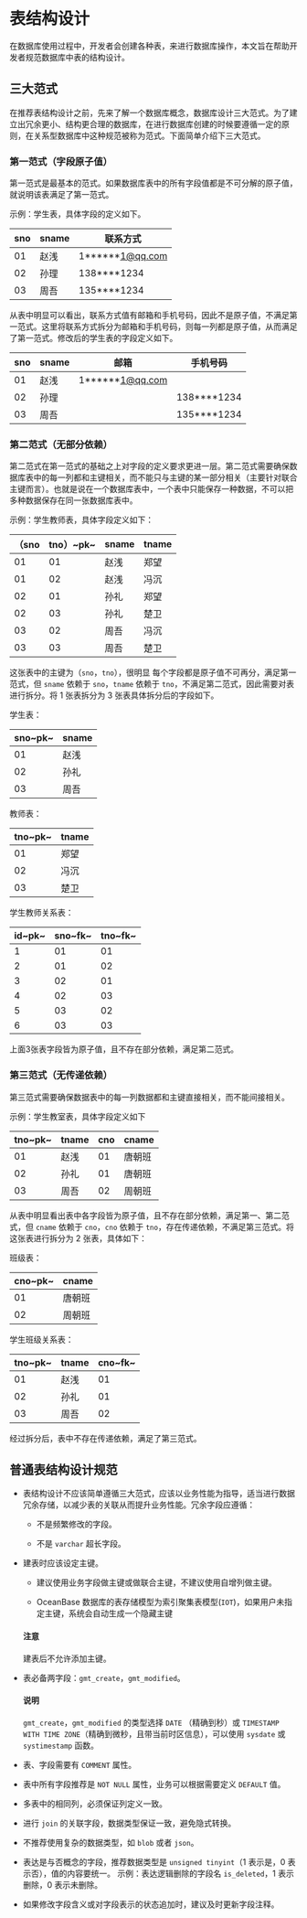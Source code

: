 # 表结构设计

在数据库使用过程中，开发者会创建各种表，来进行数据库操作，本文旨在帮助开发者规范数据库中表的结构设计。

## 三大范式

在推荐表结构设计之前，先来了解一个数据库概念，数据库设计三大范式。为了建立出冗余更小、结构更合理的数据库，在进行数据库创建的时候要遵循一定的原则，在关系型数据库中这种规范被称为范式。下面简单介绍下三大范式。

### 第一范式（字段原子值）

第一范式是最基本的范式。如果数据库表中的所有字段值都是不可分解的原子值，就说明该表满足了第一范式。

示例：学生表，具体字段的定义如下。

| sno | sname |      联系方式      |
|-----|-------|----------------|
| 01  | 赵浅    | 1******1@qq.com |
| 02  | 孙理    | 138****1234     |
| 03  | 周吾    | 135****1234     |

从表中明显可以看出，联系方式值有邮箱和手机号码，因此不是原子值，不满足第一范式。这里将联系方式拆分为邮箱和手机号码，则每一列都是原子值，从而满足了第一范式。修改后的学生表的字段定义如下。

| sno | sname |       邮箱       |    手机号码    |
|-----|-------|----------------|------------|
| 01  | 赵浅    | 1******1@qq.com |            |
| 02  | 孙理    |                | 138****1234 |
| 03  | 周吾    |                | 135****1234 |

### 第二范式（无部分依赖）

第二范式在第一范式的基础之上对字段的定义要求更进一层。第二范式需要确保数据库表中的每一列都和主键相关，而不能只与主键的某一部分相关（主要针对联合主键而言）。也就是说在一个数据库表中，一个表中只能保存一种数据，不可以把多种数据保存在同一张数据库表中。

示例：学生教师表，具体字段定义如下：

| （sno | tno）~pk~ | sname | tname |
|------|----------|-------|-------|
| 01   | 01       | 赵浅    | 郑望    |
| 01   | 02       | 赵浅    | 冯沉    |
| 02   | 01       | 孙礼    | 郑望    |
| 02   | 03       | 孙礼    | 楚卫    |
| 03   | 02       | 周吾    | 冯沉    |
| 03   | 03       | 周吾    | 楚卫    |

这张表中的主键为（`sno`，`tno`），很明显 每个字段都是原子值不可再分，满足第一范式，但 `sname` 依赖于 `sno`，`tname` 依赖于 `tno`，不满足第二范式，因此需要对表进行拆分。将 1 张表拆分为 3 张表具体拆分后的字段如下。

学生表：

| sno~pk~ | sname |
|---------|-------|
| 01      | 赵浅    |
| 02      | 孙礼    |
| 03      | 周吾    |

教师表：

| tno~pk~ | tname |
|---------|-------|
| 01      | 郑望    |
| 02      | 冯沉    |
| 03      | 楚卫    |

学生教师关系表：

| id~pk~ | sno~fk~ | tno~fk~ |
|--------|---------|---------|
| 1      | 01      | 01      |
| 2      | 01      | 02      |
| 3      | 02      | 01      |
| 4      | 02      | 03      |
| 5      | 03      | 02      |
| 6      | 03      | 03      |

上面3张表字段皆为原子值，且不存在部分依赖，满足第二范式。

### 第三范式（无传递依赖）

第三范式需要确保数据表中的每一列数据都和主键直接相关，而不能间接相关。

示例：学生教室表，具体字段定义如下

| tno~pk~ | tname | cno | cname |
|---------|-------|-----|-------|
| 01      | 赵浅    | 01  | 唐朝班   |
| 02      | 孙礼    | 01  | 唐朝班   |
| 03      | 周吾    | 02  | 周朝班   |

从表中明显看出表中各字段皆为原子值，且不存在部分依赖，满足第一、第二范式，但 `cname` 依赖于 `cno`，`cno` 依赖于 `tno`，存在传递依赖，不满足第三范式。将这张表进行拆分为 2 张表，具体如下：

班级表：

| cno~pk~ | cname |
|---------|-------|
| 01      | 唐朝班   |
| 02      | 周朝班   |

学生班级关系表：

| tno~pk~ | tname | cno~fk~ |
|---------|-------|---------|
| 01      | 赵浅    | 01      |
| 02      | 孙礼    | 01      |
| 03      | 周吾    | 02      |

经过拆分后，表中不存在传递依赖，满足了第三范式。

## 普通表结构设计规范

* 表结构设计不应该简单遵循三大范式，应该以业务性能为指导，适当进行数据冗余存储，以减少表的关联从而提升业务性能。冗余字段应遵循：

  * 不是频繁修改的字段。

  * 不是 `varchar` 超长字段。

* 建表时应该设定主键。

  * 建议使用业务字段做主键或做联合主键，不建议使用自增列做主键。

  * OceanBase 数据库的表存储模型为索引聚集表模型(`IOT`)，如果用户未指定主键，系统会自动生成一个隐藏主键

  <main id="notice" type='notice'>
    <h4>注意</h4>
    <p>建表后不允许添加主键。</p>
  </main>

* 表必备两字段：`gmt_create`，`gmt_modified`。

  <main id="notice" type='explain'>
    <h4>说明</h4>
    <p><code>gmt_create</code>，<code>gmt_modified</code> 的类型选择 <code>DATE</code> （精确到秒）或 <code>TIMESTAMP WITH TIME ZONE</code>（精确到微秒，且带当前时区信息），可以使用 <code>sysdate</code> 或 <code>systimestamp</code> 函数。</p>
  </main>
  
* 表、字段需要有 `COMMENT` 属性。

* 表中所有字段推荐是 `NOT NULL` 属性，业务可以根据需要定义 `DEFAULT` 值。

* 多表中的相同列，必须保证列定义一致。

* 进行 `join` 的关联字段，数据类型保证一致，避免隐式转换。

* 不推荐使用复杂的数据类型，如 `blob` 或者 `json`。

* 表达是与否概念的字段，推荐数据类型是 `unsigned tinyint`（1 表示是，0 表示否），值的内容要统一。
  示例：表达逻辑删除的字段名 `is_deleted`，1 表示删除，0 表示未删除。

* 如果修改字段含义或对字段表示的状态追加时，建议及时更新字段注释。
